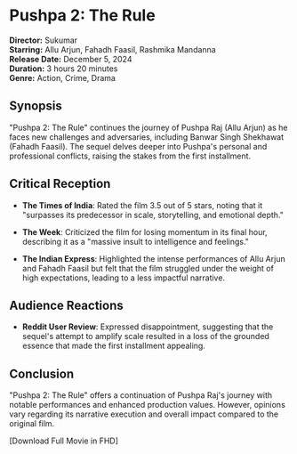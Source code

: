 # Pushpa 2: The Rule

**Director:** Sukumar  
**Starring:** Allu Arjun, Fahadh Faasil, Rashmika Mandanna  
**Release Date:** December 5, 2024  
**Duration:** 3 hours 20 minutes  
**Genre:** Action, Crime, Drama

## Synopsis

"Pushpa 2: The Rule" continues the journey of Pushpa Raj (Allu Arjun) as he faces new challenges and adversaries, including Banwar Singh Shekhawat (Fahadh Faasil). The sequel delves deeper into Pushpa's personal and professional conflicts, raising the stakes from the first installment.

## Critical Reception

- **The Times of India**: Rated the film 3.5 out of 5 stars, noting that it "surpasses its predecessor in scale, storytelling, and emotional depth." 

- **The Week**: Criticized the film for losing momentum in its final hour, describing it as a "massive insult to intelligence and feelings." 

- **The Indian Express**: Highlighted the intense performances of Allu Arjun and Fahadh Faasil but felt that the film struggled under the weight of high expectations, leading to a less impactful narrative. 

## Audience Reactions

- **Reddit User Review**: Expressed disappointment, suggesting that the sequel's attempt to amplify scale resulted in a loss of the grounded essence that made the first installment appealing. 

## Conclusion

"Pushpa 2: The Rule" offers a continuation of Pushpa Raj's journey with notable performances and enhanced production values. However, opinions vary regarding its narrative execution and overall impact compared to the original film.

[Download Full Movie in FHD]

 
